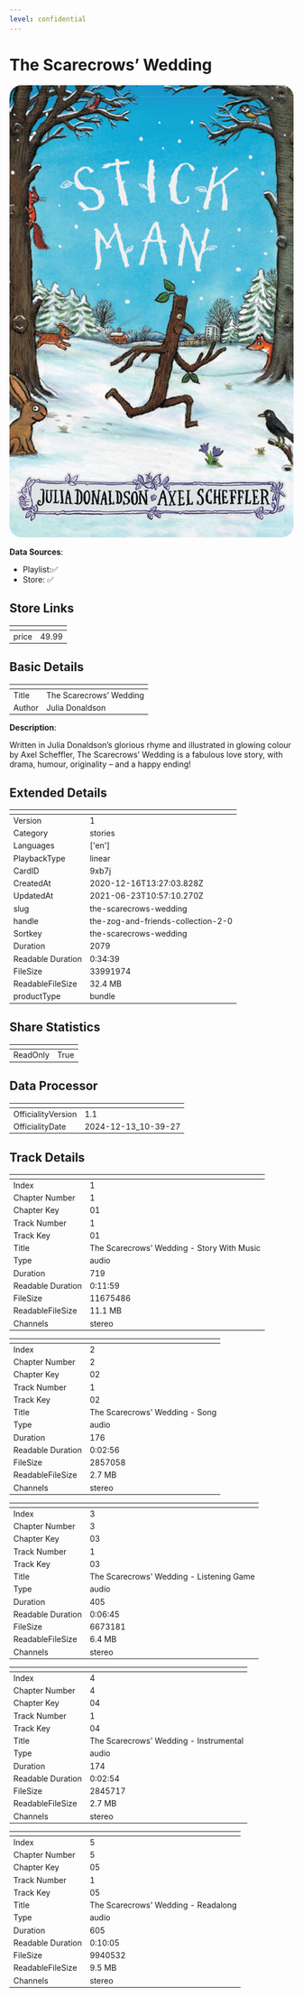 ```yaml
---
level: confidential
---
```

# The Scarecrows’ Wedding

![card_[9xb7j].png](../../img/cards/card_[9xb7j].png)

**Data Sources**: 

- Playlist:✅
- Store: ✅


## Store Links

| <!-- --> | <!-- --> |
| - | - |
| price | 49.99 |


## Basic Details

| <!-- --> | <!-- --> |
| - | - |
| Title | The Scarecrows’ Wedding |
| Author | Julia Donaldson |

**Description**:

Written in Julia Donaldson’s glorious rhyme and illustrated in glowing colour by Axel Scheffler, The Scarecrows’ Wedding is a fabulous love story, with drama, humour, originality – and a happy ending!


## Extended Details

| <!-- --> | <!-- --> |
| - | - |
| Version | 1 |
| Category | stories |
| Languages | ['en'] |
| PlaybackType | linear |
| CardID | 9xb7j |
| CreatedAt | 2020-12-16T13:27:03.828Z |
| UpdatedAt | 2021-06-23T10:57:10.270Z |
| slug | the-scarecrows-wedding |
| handle | the-zog-and-friends-collection-2-0 |
| Sortkey | the-scarecrows-wedding |
| Duration | 2079 |
| Readable Duration | 0:34:39 |
| FileSize | 33991974 |
| ReadableFileSize | 32.4 MB |
| productType | bundle |


## Share Statistics

| <!-- --> | <!-- --> |
| - | - |
| ReadOnly | True |


## Data Processor

| <!-- --> | <!-- --> |
| - | - |
| OfficialityVersion | 1.1
| OfficialityDate | 2024-12-13_10-39-27


## Track Details

| <!-- --> | <!-- --> |
| - | - |
| Index | 1 |
| Chapter Number | 1 |
| Chapter Key | 01 |
| Track Number | 1 |
| Track Key | 01 |
| Title | The Scarecrows' Wedding - Story With Music |
| Type | audio |
| Duration | 719 |
| Readable Duration | 0:11:59 |
| FileSize | 11675486 |
| ReadableFileSize | 11.1 MB |
| Channels | stereo |

| <!-- --> | <!-- --> |
| - | - |
| Index | 2 |
| Chapter Number | 2 |
| Chapter Key | 02 |
| Track Number | 1 |
| Track Key | 02 |
| Title | The Scarecrows' Wedding - Song |
| Type | audio |
| Duration | 176 |
| Readable Duration | 0:02:56 |
| FileSize | 2857058 |
| ReadableFileSize | 2.7 MB |
| Channels | stereo |

| <!-- --> | <!-- --> |
| - | - |
| Index | 3 |
| Chapter Number | 3 |
| Chapter Key | 03 |
| Track Number | 1 |
| Track Key | 03 |
| Title | The Scarecrows' Wedding - Listening Game |
| Type | audio |
| Duration | 405 |
| Readable Duration | 0:06:45 |
| FileSize | 6673181 |
| ReadableFileSize | 6.4 MB |
| Channels | stereo |

| <!-- --> | <!-- --> |
| - | - |
| Index | 4 |
| Chapter Number | 4 |
| Chapter Key | 04 |
| Track Number | 1 |
| Track Key | 04 |
| Title | The Scarecrows' Wedding - Instrumental |
| Type | audio |
| Duration | 174 |
| Readable Duration | 0:02:54 |
| FileSize | 2845717 |
| ReadableFileSize | 2.7 MB |
| Channels | stereo |

| <!-- --> | <!-- --> |
| - | - |
| Index | 5 |
| Chapter Number | 5 |
| Chapter Key | 05 |
| Track Number | 1 |
| Track Key | 05 |
| Title | The Scarecrows' Wedding - Readalong |
| Type | audio |
| Duration | 605 |
| Readable Duration | 0:10:05 |
| FileSize | 9940532 |
| ReadableFileSize | 9.5 MB |
| Channels | stereo |

